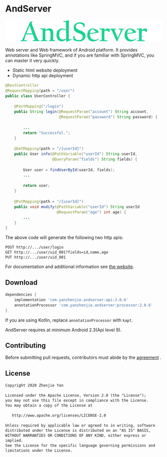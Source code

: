 # AndServer

![Logo](./images/logo.svg)

Web server and Web framework of Android platform. It provides annotations like SpringMVC, and if you are familiar with SpringMVC, you can master it very quickly.

- Static html website deployment
- Dynamic http api deployment

```java
@RestController
@RequestMapping(path = "/user")
public class UserController {

    @PostMapping("/login")
    public String login(@RequestParam("account") String account,
                        @RequestParam("password") String password) {

        ...
        return "Successful.";
    }

    @GetMapping(path = "/{userId}")
    public User info(@PathVariable("userId") String userId,
                     @QueryParam("fields") String fields) {

        User user = findUserById(userId, fields);
        ...

        return user;
    }

    @PutMapping(path = "/{userId}")
    public void modify(@PathVariable("userId") String userId
                       @RequestParam("age") int age) {
        ...
    }
}
```

The above code will generate the following two http apis:

```text
POST http://.../user/login
GET http://.../user/uid_001?fields=id,name,age
PUT http://.../user/uid_001
```

For documentation and additional information see [the website](https://www.yanzhenjie.com/AndServer).

## Download

```groovy
dependencies {
    implementation 'com.yanzhenjie.andserver:api:2.0.6'
    annotationProcessor 'com.yanzhenjie.andserver:processor:2.0.6'
}
```

If you are using Kotlin, replace `annotationProcessor` with `kapt`.

AndServer requires at minimum Android 2.3(Api level 9).

## Contributing

Before submitting pull requests, contributors must abide by the [agreement](./CONTRIBUTING.md) .

## License

```text
Copyright 2020 Zhenjie Yan

Licensed under the Apache License, Version 2.0 (the "License");
you may not use this file except in compliance with the License.
You may obtain a copy of the License at

   http://www.apache.org/licenses/LICENSE-2.0

Unless required by applicable law or agreed to in writing, software
distributed under the License is distributed on an "AS IS" BASIS,
WITHOUT WARRANTIES OR CONDITIONS OF ANY KIND, either express or implied.
See the License for the specific language governing permissions and
limitations under the License.
```
